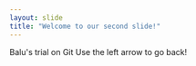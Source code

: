 ```yaml
---
layout: slide
title: "Welcome to our second slide!"
---
```

Balu's trial on Git
Use the left arrow to go back!
